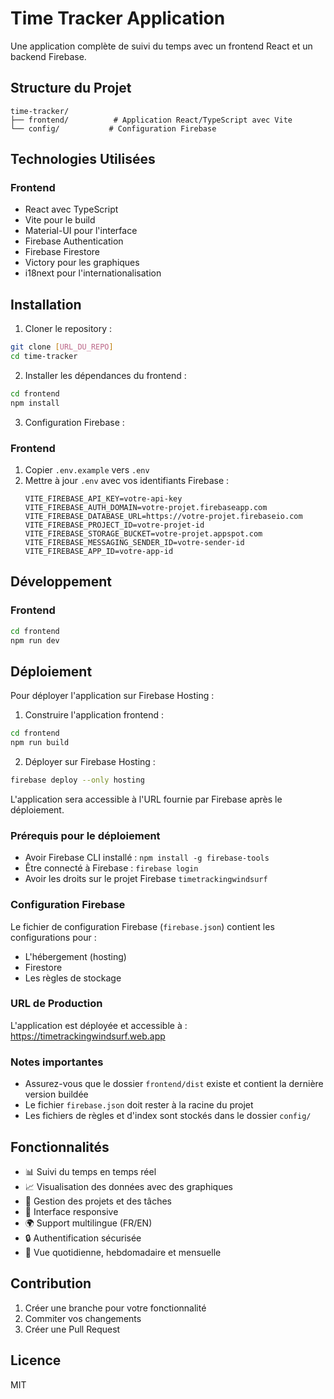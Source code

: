 # Time Tracker Application

Une application complète de suivi du temps avec un frontend React et un backend Firebase.

## Structure du Projet

```
time-tracker/
├── frontend/          # Application React/TypeScript avec Vite
└── config/           # Configuration Firebase
```

## Technologies Utilisées

### Frontend
- React avec TypeScript
- Vite pour le build
- Material-UI pour l'interface
- Firebase Authentication
- Firebase Firestore
- Victory pour les graphiques
- i18next pour l'internationalisation

## Installation

1. Cloner le repository :
```bash
git clone [URL_DU_REPO]
cd time-tracker
```

2. Installer les dépendances du frontend :
```bash
cd frontend
npm install
```

3. Configuration Firebase :

### Frontend
1. Copier `.env.example` vers `.env`
2. Mettre à jour `.env` avec vos identifiants Firebase :
   ```env
   VITE_FIREBASE_API_KEY=votre-api-key
   VITE_FIREBASE_AUTH_DOMAIN=votre-projet.firebaseapp.com
   VITE_FIREBASE_DATABASE_URL=https://votre-projet.firebaseio.com
   VITE_FIREBASE_PROJECT_ID=votre-projet-id
   VITE_FIREBASE_STORAGE_BUCKET=votre-projet.appspot.com
   VITE_FIREBASE_MESSAGING_SENDER_ID=votre-sender-id
   VITE_FIREBASE_APP_ID=votre-app-id
   ```

## Développement

### Frontend
```bash
cd frontend
npm run dev
```

## Déploiement

Pour déployer l'application sur Firebase Hosting :

1. Construire l'application frontend :
```bash
cd frontend
npm run build
```

2. Déployer sur Firebase Hosting :
```bash
firebase deploy --only hosting
```

L'application sera accessible à l'URL fournie par Firebase après le déploiement.

### Prérequis pour le déploiement
- Avoir Firebase CLI installé : `npm install -g firebase-tools`
- Être connecté à Firebase : `firebase login`
- Avoir les droits sur le projet Firebase `timetrackingwindsurf`

### Configuration Firebase
Le fichier de configuration Firebase (`firebase.json`) contient les configurations pour :
- L'hébergement (hosting)
- Firestore
- Les règles de stockage

### URL de Production
L'application est déployée et accessible à : https://timetrackingwindsurf.web.app

### Notes importantes
- Assurez-vous que le dossier `frontend/dist` existe et contient la dernière version buildée
- Le fichier `firebase.json` doit rester à la racine du projet
- Les fichiers de règles et d'index sont stockés dans le dossier `config/`

## Fonctionnalités

- 📊 Suivi du temps en temps réel
- 📈 Visualisation des données avec des graphiques
- 🎯 Gestion des projets et des tâches
- 📱 Interface responsive
- 🌍 Support multilingue (FR/EN)
- 🔒 Authentification sécurisée
- 📅 Vue quotidienne, hebdomadaire et mensuelle

## Contribution

1. Créer une branche pour votre fonctionnalité
2. Commiter vos changements
3. Créer une Pull Request

## Licence

MIT
